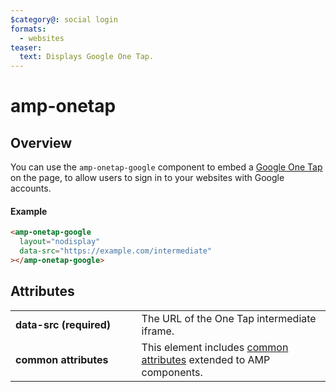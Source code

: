 ```yaml
---
$category@: social login
formats:
  - websites
teaser:
  text: Displays Google One Tap.
---
```


<!---
Copyright 2020 The AMP HTML Authors. All Rights Reserved.

Licensed under the Apache License, Version 2.0 (the "License");
you may not use this file except in compliance with the License.
You may obtain a copy of the License at

      http://www.apache.org/licenses/LICENSE-2.0

Unless required by applicable law or agreed to in writing, software
distributed under the License is distributed on an "AS-IS" BASIS,
WITHOUT WARRANTIES OR CONDITIONS OF ANY KIND, either express or implied.
See the License for the specific language governing permissions and
limitations under the License.
-->

# amp-onetap

## Overview

You can use the `amp-onetap-google` component to embed a
[Google One Tap](https://developers.google.com/identity/one-tap/web)
on the page, to allow users to sign in to your websites with Google accounts.

#### Example

```html
<amp-onetap-google
  layout="nodisplay"
  data-src="https://example.com/intermediate"
></amp-onetap-google>
```

## Attributes

<table>
  <tr>
    <td width="40%"><strong>data-src (required)</strong></td>
    <td>The URL of the One Tap intermediate iframe.</td>
  </tr>
  <tr>
    <td width="40%"><strong>common attributes</strong></td>
    <td>This element includes <a href="https://amp.dev/documentation/guides-and-tutorials/learn/common_attributes">common attributes</a> extended to AMP components.</td>
  </tr>
</table>
